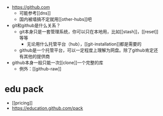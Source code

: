 - https://github.com
  - 可能参考[[dns]]
  - 国内被墙搞不定就用[[other-hubs]]吧
- git和github是什么关系？
  - git本身只是一套管理系统，你可以只在本地用，比如[[stash]]，[[reset]]等等
    - 无论用什么托管平台（hub），[[git-installation]]都是需要的
  - github是一个托管平台，可以一定程度上理解为网盘。除了github肯定还有其他的提供商
- github本身一般只能一次[[clone]]一个完整的库
  - 例外：[[github-raw]]
# edu pack
- [[pricing]]
- https://education.github.com/pack